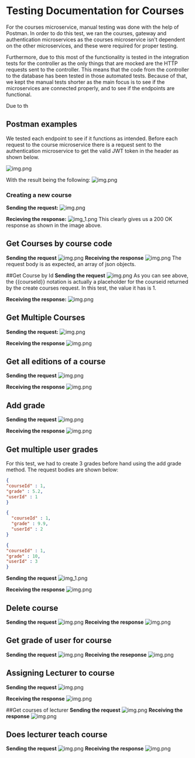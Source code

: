 # Testing Documentation for Courses
For the courses microservice, manual testing was done with the help of Postman. 
In order to do this test, we ran the courses, gateway and authentication microservices
as the courses microservice isn't dependent on the other microservices, and these were required
for proper testing. 

Furthermore, due to this most of the functionality is tested in the integration tests
for the controller as the only things that are mocked are the HTTP requests sent to the controller. 
This means that the code from the controller to the database has been tested in those automated tests.
Because of that, we kept the manual tests shorter as the main focus is to see if the microservices are connected properly,
and to see if the endpoints are functional.

Due to th

## Postman examples
We tested each endpoint to see if it functions as intended. 
Before each request to the course microservice there is a request sent to the authentication microservice
to get the valid JWT token in the header as shown below. 

![img.png](images/authenticationHeader.png)

With the result being the following:
![img.png](images/authenticationResult.png)

### Creating a new course

**Sending the request:**
![img.png](images/courseCreationRequest.png)

**Recieving the response:**
![img_1.png](images/courseCreationResponse.png)
This clearly gives us a 200 OK response as shown in the image above. 

## Get Courses by course code
**Sending the request**
![img.png](images/getCourseByCode.png)
**Receiving the response**
![img.png](images/getCourseCodeResponse.png)
The request body is as expected, an array of json objects.

##Get Course by Id
**Sending the request**
![img.png](images/getCourseByIdRequest.png)
As you can see above, the {{courseId}} notation is actually a placeholder for the courseid
returned by the create courses request. In this test, the value it has is 1.

**Receiving the response:**
![img.png](images/getCourseByIdResponse.png)

## Get Multiple Courses
**Sending the request:**
![img.png](images/getMultipleCoursesRequest.png)

**Receiving the response**
![img.png](images/getMultipleCoursesResponse.png)

## Get all editions of a course
**Sending the request**
![img.png](images/getMultipleEditionsOfCourse.png)

**Receiving the response**
![img.png](images/getMultipleEditionsOfCourseResponse.png)

## Add grade
**Sending the request**
![img.png](images/addGrade.png)

**Receiving the response**
![img.png](images/addGradeResponse.png)

## Get multiple user grades
For this test, we had to create 3 grades before hand using the add grade method. 
The request bodies are shown below:
```JSON
{
"courseId" : 1,
"grade" : 5.2,
"userId" : 1
}
```
```JSON
{
  "courseId" : 1,
  "grade" : 9.9,
  "userId" : 2
}
```
```JSON
{
"courseId" : 1,
"grade" : 10,
"userId" : 3
}
```

**Sending the request**
![img_1.png](images/getMultipleUserGradesRequest.png)

**Receiving the response**
![img.png](images/getMultipleUserGradesResponse.png)

## Delete course
**Sending the request**
![img.png](images/deletingCourse.png)
**Receiving the response**
![img.png](images/deletingCourseResponse.png)

## Get grade of user for course
**Sending the request**
![img.png](images/getGradeOfUser.png)
**Receiving the reseponse**
![img.png](images/getGradeOfUserResponse.png)

## Assigning Lecturer to course
**Sending the request**
![img.png](images/assigningLecturerToCourseRequest.png)

**Receiving the response**
![img.png](images/assigningLecturerToCourse.png)

##Get courses of lecturer
**Sending the request**
![img.png](images/getCoursesOfLecturerRequest.png)
**Receiving the response**
![img.png](images/getCoursesOfLecturerResponse.png)

## Does lecturer teach course
**Sending the request**
![img.png](images/doesLecturerTeachCourseRequest.png)
**Receiving the response**
![img.png](images/doesLecturerTeachCourseResponse.png)